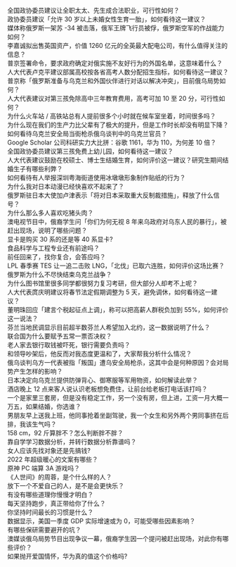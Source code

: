 全国政协委员建议让全职太太、先生成合法职业，可行性如何？  
政协委员建议「允许 30 岁以上未婚女性生育一胎」，如何看待这一建议？  
媒体称俄罗斯一架苏 -34 被击落，俄军王牌飞行员被俘，俄罗斯空军的作战能力如何？  
李嘉诚拟出售英国资产，价值 1260 亿元的全英最大配电公司，有什么值得关注的信息？  
普京签署命令，要求政府确定对俄实施不友好行为的外国名单，这意味着什么？  
人大代表卢克平建议部属高校按各省高考人数分配招生指标，如何看待这一建议？  
普京称「俄罗斯准备与乌克兰和外国伙伴进行对话以解决冲突」，目前俄乌局势如何？  
人大代表建议对第三孩免除高中三年教育费用，高考可加 10 至 20 分，可行性如何？  
为什么火车站 / 高铁站总有人提前很多个小时就在候车室坐着，时间很多吗？  
为什么现在我们的生产力比父辈有了极大的提升，但是工作时长却没有明显下降？  
如何看待乌克兰安全局当街枪杀俄乌谈判中的乌克兰官员？  
Google Scholar 公司科研实力大比拼：谷歌 1161，华为 110，为何差 10 倍？  
全国政协委员建议第三孩免费上幼儿园，如何看待这一建议？  
人大代表建议鼓励在校硕士、博士生结婚生育，如何评价这一建议？研究生期间结婚生子有哪些利弊？  
如何看待有人举报深圳粤海街道使用冰墩墩形象制作贴纸的行为？  
为什么我对日本动漫已经快喜欢不起来了？  
俄罗斯驻日本大使加卢津表示「将对日本采取重大反制裁措施」，释放了什么信号？  
为什么那么多人喜欢吃猪头肉？  
澳电视节目中，俄裔学生问「你们为何无视 8 年来乌政府对乌东人民的暴行」，被赶出现场，说明了哪些问题？  
显卡是购买 30 系的还是等 40 系显卡?  
食品科学与工程专业还有前途吗？  
前任回来了，找你复合，会答应吗？  
LPL 春季赛 TES 让一追二击败 LNG，「北伐」已取六连胜，如何评价这场比赛？  
俄罗斯为什么不尽快结束乌克兰战争？  
为什么图书馆里很多同学都很努力复习考研，但大部分人却考不上呢？  
人大代表庹庆明建议将春节法定假期调整为 5 天，避免调休，如何看待这一建议？  
董明珠回应「建言个税起征点上调」，称可以把高薪人群税负加到 55%，如何评价这一说法？  
芬兰当地民调显示目前超半数芬兰人希望加入北约，这一数据说明了什么？  
联合国为什么要赋予五常一票否决权？  
老人家去银行取钱被吓死，银行需要负责吗？  
和领导吵架后，他反而对我态度更温和了，大家帮我分析什么情况？  
俄乌谈判乌方一代表被指「叛国」遭乌安全局枪杀，这其中会是何种原因？会对局势产生怎样的影响？  
日本决定向乌克兰提供防弹背心、御寒服等军用物资，如何解读此举？  
酒店晚上 12 点来客人说认识老板想免费住，让前台给老板打电话该打吗？  
一个是家里三套房，但是没有稳定工作，另一个没有房，但上进，工资一月大概一万五，如果结婚，你选谁？  
男朋友早上送我上班，他同事抢着坐副驾驶，我一个女生和另外两个男同事挤在后排，我该生气吗？  
158 cm，92 斤算胖不？怎么判断胖不胖？  
靠自学学习数据分析，并转行数据分析靠谱吗？  
女人应该先找对象还是先搞钱?  
2022 年超级暖心的文案有哪些？  
原神 PC 端算 3A 游戏吗？  
《人世间》的周蓉，是个什么样的人？  
放下一个不爱自己的人，是不是会更快乐？  
有没有哪些道理你慢慢才明白？  
每天坚持跑步，真正带给你了什么？  
你坚持时间最长的习惯是什么？  
数据显示，美国一季度 GDP 实际增速或为 0，可能受哪些因素影响？  
有哪些保研需要避开的坑？  
澳媒谈俄乌局势节目出现争议一幕，俄裔学生因一个提问被赶出现场，对此你有哪些评价？  
如果抛开爱国情怀，华为真的值这个价格吗?  
